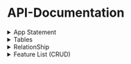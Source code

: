 # API-Documentation


<details>
<summary>App Statement</summary>

## **App Statement.**

Conference Management Software is an system to facilitate the planning, coordination, and execution of conferences and events. This robust system caters to the core components of conference management by incorporating a suite of functionalities tailored to enhance the collaboration between speakers, organizers, and attendees

</details>



<details>
<summary>Tables</summary>

## **Tables.**

1-Session Table 

| Column           | TYPE          |
|-----------------:|---------------|
|         Sessionid|uuid           |
|             Title|String         |
|              Desc|String         |
|       SpeakerName|String         |
|        HallNumber|String         |
|ScheduledStartTime|String         |
|   ScheduledEndime|String         |
|            Status|String         |
|          Location|String         |


2-Attendee Table 

| Column           | TYPE          |
|-----------------:|---------------|
|        AttendeeID|uuid           |
|          FullName|String         |
|             Email|String         |


3-SessionAttendee Table

| Column           | TYPE          |
|-----------------:|---------------|
| AttendeeSessionID|uuid           |
|        AttendeeID|uuid           |
|         Sessionid|uuid           |
|            Status|String         |



</details>




<details>
<summary>RelationShip</summary>

## **Relationships.**
  
### Many-To-Many (M:) Relationship.


**One session can have a group of Attendees.**

**One attendee can have a group of Sessions.**

<font color="Red"> > [!NOTE] </font>
> [!NOTE]
> Useful information that users should know, even when skimming content.

> [!NOTE]
> the SessionAttendee table is relationship table and used "AttendeeID" ,"SessionID" as foreignKey from Basic tables (Attendee table , Session table).

</details>



<details>
<summary>Feature List (CRUD)</summary>

## **Feature List (CRUD).**

**Create:**
```
New Session. 
New Attendee.
```


**Read:**
```
All SEssion.
```


**Update**: 
```
Session.
Status of Atendee.
```

**Delete:**
```
Session.
```

</details>





